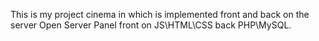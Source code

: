 This is my project cinema in which is implemented front and back on the server Open Server Panel front on JS\HTML\CSS back PHP\MySQL.
